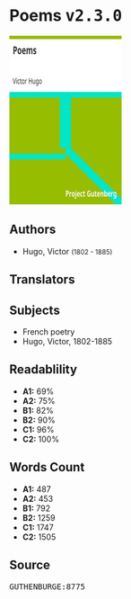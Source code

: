 # Poems <kbd>v2.3.0</kbd>

![](./cover.medium.jpg "")

## Authors


 - Hugo, Victor <small>(1802 - 1885)</small>

## Translators



## Subjects


 - French poetry
 - Hugo, Victor, 1802-1885

## Readablility


 - **A1:** 69%
 - **A2:** 75%
 - **B1:** 82%
 - **B2:** 90%
 - **C1:** 96%
 - **C2:** 100%

## Words Count


 - **A1:** 487
 - **A2:** 453
 - **B1:** 792
 - **B2:** 1259
 - **C1:** 1747
 - **C2:** 1505

## Source


<kbd>GUTHENBURGE:8775</kbd>
